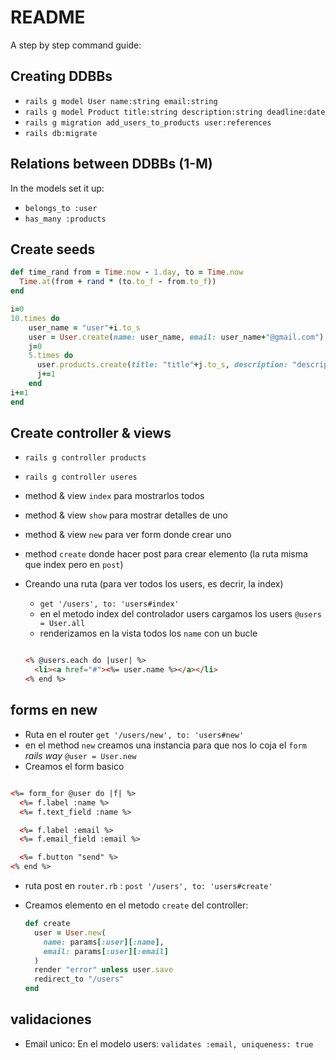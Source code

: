 # README
  A step by step command guide:

## Creating DDBBs

* `rails g model User name:string email:string`
* `rails g model Product title:string description:string deadline:date`
* `rails g migration add_users_to_products user:references`
* `rails db:migrate`

## Relations between DDBBs (1-M)

In the models set it up:

* `belongs_to :user`
* `has_many :products`

## Create seeds

```Ruby
def time_rand from = Time.now - 1.day, to = Time.now
  Time.at(from + rand * (to.to_f - from.to_f))
end

i=0
10.times do
    user_name = "user"+i.to_s
    user = User.create(name: user_name, email: user_name+"@gmail.com")
    j=0
    5.times do
      user.products.create(title: "title"+j.to_s, description: "description blabla", deadline: time_rand)
      j+=1
    end
i+=1
end
```

## Create controller & views

* `rails g controller products`
* `rails g controller useres`

* method & view `index` para mostrarlos todos
* method & view `show` para mostrar detalles de uno
* method & view `new` para ver form donde crear uno
* method `create` donde hacer post para crear elemento (la ruta misma que index pero en `post`)

* Creando una ruta (para ver todos los users, es decrir, la index)
  * `get '/users', to: 'users#index'`
  * en el metodo index del controlador users cargamos los users `@users = User.all`
  * renderizamos en la vista todos los `name` con un bucle

  ``` html

  <% @users.each do |user| %>
    <li><a href="#"><%= user.name %></a></li>
  <% end %>

  ```

## forms en new

* Ruta en el router `get '/users/new', to: 'users#new'`
* en el method `new` creamos una instancia para que nos lo coja el `form` _rails way_
`@user = User.new`
* Creamos el form basico

``` html

<%= form_for @user do |f| %>
  <%= f.label :name %>
  <%= f.text_field :name %>

  <%= f.label :email %>
  <%= f.email_field :email %>

  <%= f.button "send" %>
<% end %>

```

* ruta post en `router.rb` : `post '/users', to: 'users#create'`

* Creamos elemento en el metodo `create` del controller:

  ```Ruby
  def create
    user = User.new(
      name: params[:user][:name],
      email: params[:user][:email]
    )
    render "error" unless user.save
    redirect_to "/users"
  end
  ```
## validaciones

* Email unico: En el modelo users:
  `validates :email, uniqueness: true`  

